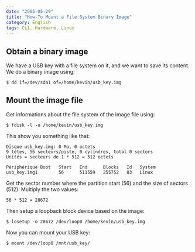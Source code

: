 ```yaml
---
date: "2005-05-29"
title: "How-To Mount a File System Binary Image"
category: English
tags: CLI, Hardware, Linux
---
```


## Obtain a binary image

We have a USB key with a file system on it, and we want to save its content. We do a binary image using:

```shell-session
$ dd if=/dev/sda1 of=/home/kevin/usb_key.img
```

## Mount the image file

Get informations about the file system of the image file using:

```shell-session
$ fdisk -l -u /home/kevin/usb_key.img
```

This show you something like that:

```console
Disque usb_key.img: 0 Mo, 0 octets
9 têtes, 56 secteurs/piste, 0 cylindres, total 0 sectors
Unités = secteurs de 1 * 512 = 512 octets

Périphérique Boot   Start   End      Blocks   Id   System
usb_key.img1        56      511559   255752   83   Linux
```

Get the sector number where the partition start (56) and the size of sectors (512). Multiply the two values:

```text
56 * 512 = 28672
```

Then setup a loopback block device based on the image:

```shell-session
$ losetup -o 28672 /dev/loop0 /home/kevin/usb_key.img
```

Now you can mount your USB key:

```shell-session
$ mount /dev/loop0 /mnt/usb_key/
```

